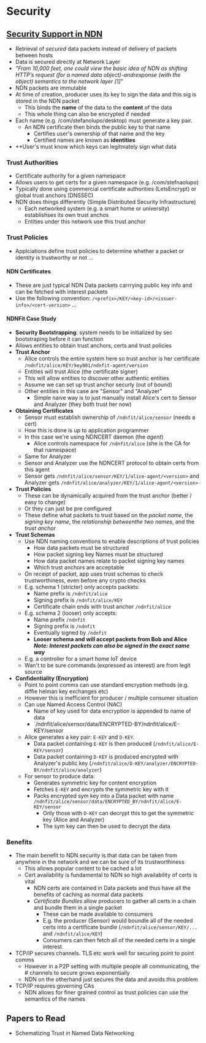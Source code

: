 # Security

## [Security Support in NDN](https://named-data.net/wp-content/uploads/2018/04/ndn-0057-2-ndn-security.pdf)
- Retrieval of *secured* data packets instead of delivery of packets between hosts
- Data is secured directly at Network Layer
- *"From 10,000 feet, one could view the basic idea of NDN as shifting HTTP’s request (for a named data object)-andresponse (with the object) semantics to the network layer [1]"*
- NDN packets are immutable
- At time of creation, producer uses its key to sign the data and this sig is stored in the NDN packet
	- This binds the **name** of the data to the **content** of the data
	- This whole thing can also be encrypted if needed
- Each name (e.g. /com/stefanolupo/desktop) must generate a key pair.
	- An NDN certificate then binds the public key to that name
		- Certifies user's ownership of that name and the key
		- Certified names are known as **identities**
- **User's must know which keys can legitmately sign what data
### Trust Authorities
- Certificate authority for a given namespace
- Allows users to get certs for a given namespace (e.g. /com/stefnaolupo)
- Typically done using commercial certificate authorities (LetsEncrypt) or global trust anchors (DNSSEC)
- NDN does things differently (Simple Distributed Security Infrastructure)
	- Each networked system (e.g. a smart home or university) establishses its own trust anchos
	- Entities under this network use this trust anchor
### Trust Policies
- Applciations define trust policies to determine whether a packet or identity is trustworthy or not
...
#### NDN Certificates
- These are just typical NDN Data packets carrrying public key info and can be fetched with interest packets
- Use the following convention: `/<prefix>/KEY/<key-id>/<issuer-info>/<cert-version>`
...

#### NDNFit Case Study
- **Security Bootstrapping**: system needs to be initialized by sec bootstraping before it can function
- Allows entities to obtain trust anchors, certs and trust policies
- **Trust Anchor**
	- Alice controls the entire system here so trust anchor is her certificate `/ndnfit/alice/KEY/key001/ndnfit-agent/version`
	- Entities will trust Alice (the certificate signer)
	- This will allow entities to discover other authentic entities
	- Assume we can set up trust anchor securly (out of bound)
	- Other entities in this case are "Sensor" and "Analyzer"
		- Simple naive way is to just manually install Alice's cert to Sensor and Analyzer (they both trust her now)
- **Obtaining Certificates**
	- Sensor must establish ownership of `/ndnfit/alice/sensor` (needs a cert)
	- How this is done is up to application programmer
	- In this case we're using NDNCERT daemon (the _agent_)
		- Alice controls namespace for `/ndnfit/alice` (she is the CA for that namespace)
	- Same for Analyzer
	- Sensor and Analyzer use the NDNCERT protocol to obtain certs from this agent
	- Sensor gets `/ndnfit/alice/sensor/KEY/1/alice-agent/<version>` and Analyzer gets `/ndnfit/alice/analyzer/KEY/1/alice-agent/<version>`
- **Trust Policies**
	- These can be dynamically acquired from the trust anchor (better / easy to change)
	- Or they can just be pre configured
	- These define what packets to trust based on the _packet name_, the _signing key name_, the _relationship betweenthe two names_, and the _trust anchor_  
- **Trust Schemas**
	- Use NDN naming conventions to enable descriptions of trust policies
		- How data packets must be structured
		- How packet signing key Names must be structured
		- How data packet names relate to packet signing key names
		- Which trust anchors are acceptable
	- On receipt of packet, app uses trust schemas to check trustworthiness, even before any crypto checks
	- E.g. schema 1 (stricter) only accepts packets:
		- Name prefix is `/ndnfit/alice`
		- Signing prefix is `/ndnfit/alice/KEY`
		- Certificate chain ends with trust anchor `/ndnfit/alice`
	- E.g. schema 2 (looser) only accepts:
		- Name prefix `/ndnfit`
		- Signing prefix is `/ndnfit`
		- Eventually signed by `/ndnfit`
		- **Looser schema and will accept packets from Bob and Alice**
**_Note: Interest packets can also be signed in the exact same way_**
	- E.g. a controller for a smart home IoT device
	- Wan't to be sure commands (expressed as interest) are from legit source
- **Confidentiality (Encryption)**
	- Point to point comms can use standard encryption methods (e.g. diffie helman key exchanges etc)
	- However this is inefficient for producer / multiple consumer situation
	- Can use Named Access Control (NAC)
		- Name of key used for data encryption is appended to name of data
		- `/ndnfit/alice/sensor/data/ENCRYPTED-BY/ndnfit/alice/E-KEY/sensor
	- Alice generates a key pair: `E-KEY` and `D-KEY`.
		- Data packet containing `E-KEY` is then produced (`/ndnfit/alice/E-KEY/sensor`)
		- Data packet containing `D-KEY` is produced encrypted with Analyzer's public key (`/ndnfit/alice/D-KEY/analyzer/ENCRYPTED-BY/ndnfit/alice/analyzer`)
	- For sensor to produce data:
		- Generates symmetric key for content encryption
		- Fetches `E-KEY` and encrypts the symmetric key with it
		- Packs encrypted sym key into a Data packet with name `/ndnfit/alice/sensor/data/ENCRYPTED_BY/ndnfit/alice/E-KEY/sensor`
			- Only those with `D-KEY` can decrypt this to get the symmetric key (Alice and Analyzer)
			- The sym key can then be used to decrypt the data
### Benefits
- The main benefit to NDN security is that data can be taken from anywhere in the network and we can be sure of its trustworthiness
	- This allows popular content to be cached a lot
	- Cert availability is fundamental to NDN so high availability of certs is vital
		- NDN certs are contained in Data packets and thus have all the benefits of caching as normal data packets
		- _Certificate Bundles_ allow producers to gather all certs in a chain and bundle them in a single packet
			- These can be made available to consumers 
			- E.g. the producer (Sensor) would boundle all of the needed certs into a certificate bundle (`/ndnfit/alice/sensor/KEY/...` and `/ndnfit/alice/KEY`)
			- Consumers can then fetch all of the needed certs in a single interest.
- TCP/IP secures channels. TLS etc work well for securing point to point comms
	- However in a P2P setting with multiple people all communicating, the # channels to secure grows exponentially
	- NDN on the otherhand just secures the data and avoids this problem
- TCP/IP requires governing CAs 
	- NDN allows for finer grained control as trust policies can use the semantics of the names

## Papers to Read
- Schematizing Trust in Named Data Networking
